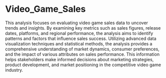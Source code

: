 # Video_Game_Sales

This analysis focuses on evaluating video game sales data to uncover trends and insights. By examining key metrics such as sales figures, release dates, platforms, and regional performance, the analysis aims to identify patterns and factors that influence sales success. Utilizing advanced data visualization techniques and statistical methods, the analysis provides a comprehensive understanding of market dynamics, consumer preferences, and the impact of various attributes on sales performance. This information helps stakeholders make informed decisions about marketing strategies, product development, and market positioning in the competitive video game industry.

